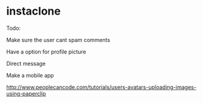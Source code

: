 # instaclone

Todo:

Make sure the user cant spam comments

Have a option for profile picture

Direct message

Make a mobile app

http://www.peoplecancode.com/tutorials/users-avatars-uploading-images-using-paperclip
